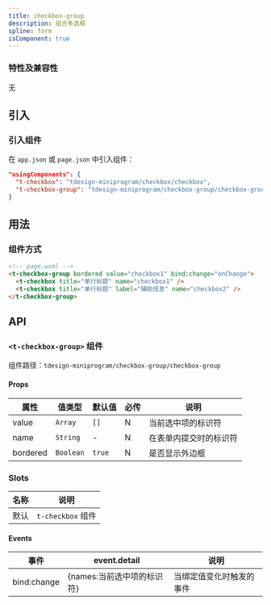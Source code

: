 ```yaml
---
title: checkbox-group
description: 组合多选框
spline: form
isComponent: true
---
```


### 特性及兼容性

无

## 引入

### 引入组件

在 `app.json` 或 `page.json` 中引入组件：

```json
"usingComponents": {
  "t-checkbox": "tdesign-miniprogram/checkbox/checkbox",
  "t-checkbox-group": "tdesign-miniprogram/checkbox-group/checkbox-group"
}
```

## 用法

### 组件方式

```html
<!-- page.wxml -->
<t-checkbox-group bordered value="checkbox1" bind:change="onChange">
  <t-checkbox title="单行标题" name="checkbox1" />
  <t-checkbox title="单行标题" label="辅助信息" name="checkbox2" />
</t-checkbox-group>
```

## API

### `<t-checkbox-group>` 组件

组件路径：`tdesign-miniprogram/checkbox-group/checkbox-group`

#### Props

| 属性     | 值类型    | 默认值 | 必传 | 说明                   |
| -------- | --------- | ------ | ---- | ---------------------- |
| value    | `Array`   | `[]`   | N    | 当前选中项的标识符     |
| name     | `String`  | -      | N    | 在表单内提交时的标识符 |
| bordered | `Boolean` | `true` | N    | 是否显示外边框         |

### Slots

| 名称 | 说明              |
| ---- | ----------------- |
| 默认 | `t-checkbox` 组件 |

#### Events

| 事件        | event.detail               | 说明                     |
| ----------- | -------------------------- | ------------------------ |
| bind:change | {names:当前选中项的标识符} | 当绑定值变化时触发的事件 |

